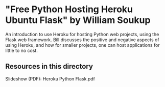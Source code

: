 "Free Python Hosting Heroku Ubuntu Flask" by William Soukup
================================================
An introduction to use Heroku for hosting Python web projects, using the
Flask web framework.  Bill discusses the positive and negative aspects of
using Heroku, and how for smaller projects, one can host applications for
little to no cost.


Resources in this directory
---------------------------
Slideshow (PDF): Heroku Python Flask.pdf
